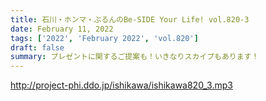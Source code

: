 ```yaml
---
title: 石川・ホンマ・ぶるんのBe-SIDE Your Life! vol.820-3
date: February 11, 2022
tags: ['2022', 'February 2022', 'vol.820']
draft: false
summary: プレゼントに関するご提案も！いきなりスカイプもあります！
---
```


http://project-phi.ddo.jp/ishikawa/ishikawa820_3.mp3
